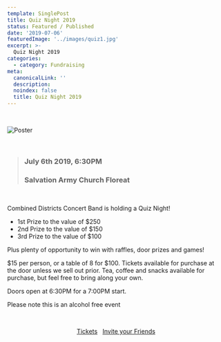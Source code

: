 ```yaml
---
template: SinglePost
title: Quiz Night 2019
status: Featured / Published
date: '2019-07-06'
featuredImage: '../images/quiz1.jpg'
excerpt: >-
  Quiz Night 2019
categories:
  - category: Fundraising
meta:
  canonicalLink: ''
  description: 
  noindex: false
  title: Quiz Night 2019
---
```

<p>&nbsp;</p>

![Poster](../images/quiz2.jpg)

<p>&nbsp;</p>

> ### July 6th 2019, 6:30PM
> ### Salvation Army Church Floreat

<p>&nbsp;</p>

Combined Districts Concert Band is holding a Quiz Night!

- 1st Prize to the value of $250
- 2nd Prize to the value of $150
- 3rd Prize to the value of $100

Plus plenty of opportunity to win with raffles, door prizes and games!

$15 per person, or a table of 8 for $100. Tickets available for purchase at the door unless we sell out prior. Tea, coffee and snacks available for purchase, but feel free to bring along your own.

Doors open at 6:30PM for a 7:00PM start.

Please note this is an alcohol free event 

<p>&nbsp;</p>

<p style="text-align: center"> 
    <a href=https://www.trybooking.com/BDDJT>Tickets</a> 
    &nbsp
    <a href=https://www.facebook.com/events/633599780439982>Invite your Friends</a>
</p>
